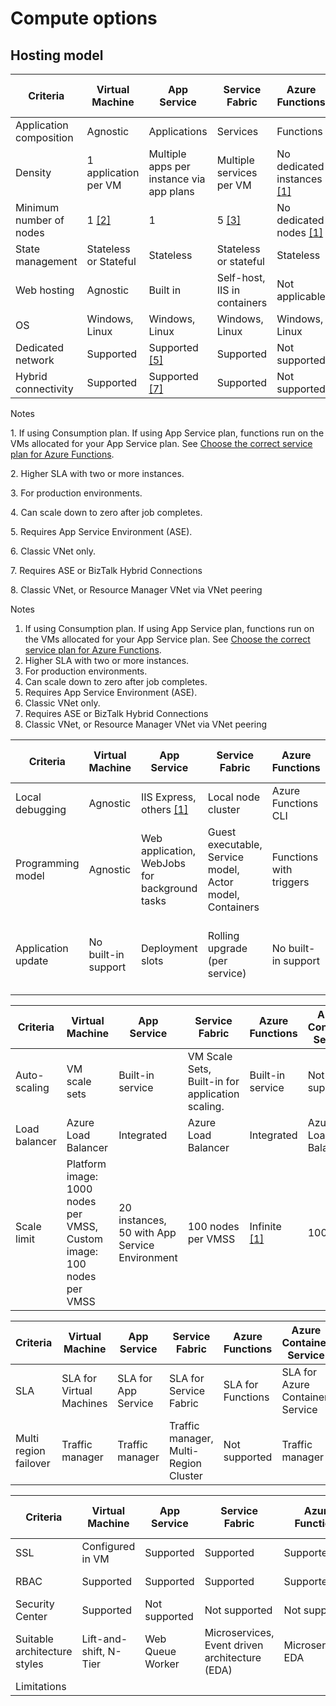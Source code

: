 # Compute options

## Hosting model

| Criteria | Virtual Machine | App Service | Service Fabric | Azure Functions | Azure Container Service | Cloud Services | Azure Batch |
|----------|-----------------|-------------|----------------|-----------------|-------------------------|----------------|-------------|
| Application composition | Agnostic | Applications | Services | Functions | Agnostic | Roles | Scheduled jobs  |
| Density | 1 application per VM | Multiple apps per instance via app plans | Multiple services per VM | No dedicated instances <a href="#note1">[1]</a> | Multiple containers per VM | One role instance per VM | Multiple apps per VM |
| Minimum number of nodes | 1 <a href="#note2">[2]</a>  | 1 | 5 <a href="#note3">[3]</a> | No dedicated nodes <a href="#note1">[1]</a> | 3 | 2 | 1 <a href="#note4">[4]</a> |
| State management | Stateless or Stateful | Stateless | Stateless or stateful | Stateless | Stateless or Stateful | Stateless | Stateless |
| Web hosting | Agnostic | Built in | Self-host, IIS in containers | Not applicable | Agnostic | Built-in (IIS) | No |
| OS | Windows, Linux | Windows, Linux  | Windows, Linux | Windows, Linux | Windows,  Linux | Windows | Windows, Linux |
| Dedicated network | Supported | Supported <a href="#note5">[5]</a> | Supported | Not supported | Supported | Supported <a href="#note6">[6]</a> | Supported |
| Hybrid connectivity | Supported | Supported <a href="#note1">[7]</a>  | Supported | Not supported | Supported | Supported <a href="#note8">[8]</a> | Supported |

Notes

<span id="note1">1. If using Consumption plan. If using App Service plan, functions run on the VMs allocated for your App Service plan. See [Choose the correct service plan for Azure Functions][function-plans].</a>

<span id="note2">2. Higher SLA with two or more instances.</a>

<span id="note3">3. For production environments.</a>

<span id="note4">4. Can scale down to zero after job completes.</a>

<span id="note5">5. Requires App Service Environment (ASE).</a>

<span id="note6">6. Classic VNet only.</a>

<span id="note7">7. Requires ASE or BizTalk Hybrid Connections</a>

<span id="note8">8. Classic VNet, or Resource Manager VNet via VNet peering</a>


Notes

1. <span id="note1">If using Consumption plan. If using App Service plan, functions run on the VMs allocated for your App Service plan. See [Choose the correct service plan for Azure Functions][function-plans].</a>
2. <span id="note2">Higher SLA with two or more instances.</a>
3. <span id="note3">For production environments.</a>
4. <span id="note4">Can scale down to zero after job completes.</a>
5. <span id="note5">Requires App Service Environment (ASE).</a>
6. <span id="note6">Classic VNet only.</a>
7. <span id="note7">Requires ASE or BizTalk Hybrid Connections</a>
8. <span id="note8">Classic VNet, or Resource Manager VNet via VNet peering</a>


| Criteria | Virtual Machine | App Service | Service Fabric | Azure Functions | Azure Container Service | Cloud Services | Azure Batch |
|----------|-----------------|-------------|----------------|-----------------|-------------------------|----------------|-------------|
| Local debugging | Agnostic | IIS Express, others <a href="#note1b">[1]</a> | Local node cluster | Azure Functions CLI | Local container runtime | Local emulator | Not supported |
| Programming model | Agnostic | Web application, WebJobs for background tasks | Guest executable, Service model, Actor model, Containers | Functions with triggers | Agnostic | Web role / worker role | Command line application |
| Application update | No built-in support | Deployment slots | Rolling upgrade (per service) | No built-in support | Depends on orchestrator. Most support rolling updates | VIP swap or rolling update | N/A |

| Criteria | Virtual Machine | App Service | Service Fabric | Azure Functions | Azure Container Service | Cloud Services | Azure Batch |
|----------|-----------------|-------------|----------------|-----------------|-------------------------|----------------|-------------|
| Auto-scaling | VM scale sets | Built-in service | VM Scale Sets, Built-in for application scaling. | Built-in service | Not supported | Built-in service | N/A |
| Load balancer | Azure Load Balancer | Integrated | Azure Load Balancer | Integrated | Azure Load Balancer | Integrated | Azure Load Balancer |
| Scale limit | Platform image: 1000 nodes per VMSS, Custom image: 100 nodes per VMSS | 20 instances, 50 with App Service Environment | 100 nodes per VMSS | Infinite <a href="#note1c">[1]</a> | 100 | No defined limit (200 maximum recommended | 20 core limit by default. Contact customer service for increase. |

| Criteria | Virtual Machine | App Service | Service Fabric | Azure Functions | Azure Container Service | Cloud Services | Azure Batch |
|----------|-----------------|-------------|----------------|-----------------|-------------------------|----------------|-------------|
| SLA | SLA for Virtual Machines | SLA for App Service | SLA for Service Fabric | SLA for Functions | SLA for Azure Container Service | SLA for Cloud Services | SLA for Azure Batch |
| Multi region failover | Traffic manager | Traffic manager | Traffic manager, Multi-Region Cluster | Not supported	 | Traffic manager | Traffic manager | Not Supported |

| Criteria | Virtual Machine | App Service | Service Fabric | Azure Functions | Azure Container Service | Cloud Services | Azure Batch |
|----------|-----------------|-------------|----------------|-----------------|-------------------------|----------------|-------------|
| SSL | Configured in VM | Supported | Supported  | Supported | Configured in VM | Supported  Supported |
| RBAC | Supported | Supported | Supported | Supported | Supported | Not supported | Supported |
| Security Center | Supported | Not supported  | Not supported | Not supported  | Not supported  | Supported | Not supported  |
| Suitable architecture styles | Lift-and-shift, N-Tier | Web Queue Worker | Microservices, Event driven architecture (EDA) | Microservices, EDA | Microservices, EDA | Web Queue Worker | Big Compute |
| Limitations |  | | | | | | |


[function-plans]: /azure/azure-functions/functions-scale